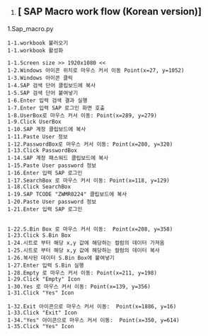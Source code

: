 1. ## [ SAP Macro work flow (Korean version)]

1.Sap_macro.py</br>

    1-1.workbook 불러오기
    1-1.workbook 활성화 

    1-1.Screen size >> 1920x1080 << 
    1-2.Windows 아이콘 위치로 마우스 커서 이동 Point(x=27, y=1052)
    1-3.Windows 아이콘 클릭
    1-4.SAP 검색 단어 클립보드에 복사
    1-5.SAP 검색 단어 붙여넣기
    1-6.Enter 입력 검색 결과 실행
    1-7.Enter 입력 SAP 로그인 화면 호출
    1-8.UserBox로 마우스 커서 이동: Point(x=289, y=279)
    1-9.Click UserBox
    1-10.SAP 계정 클립보드에 복사
    1-11.Paste User 정보
    1-12.PasswordBox로 마우스 커서 이동: Point(x=280, y=320)
    1-13.Click PasswordBox
    1-14.SAP 계정 패스워드 클립보드에 복사
    1-15.Paste User password 정보
    1-16.Enter 입력 SAP 로그인 
    1-17.SearchBox 로 마우스 커서 이동: Point(x=118, y=129)
    1-18.Click SearchBox
    1-19.SAP TCODE "ZWMR0224" 클립보드에 복사
    1-20.Paste User password 정보
    1-21.Enter 입력 SAP 로그인 
    
    
    1-22.S.Bin Box 로 마우스 커서 이동:  Point(x=208, y=358)
    1-23.Click S.Bin Box
    1-24.시트로 부터 해당 x,y 값에 해당하는 컬럼의 데이터 가져옴
    1-25.시트로 부터 해당 x,y 값에 해당하는 컬럼의 데이터 복사
    1-26.복사된 데이터 S.Bin Box에 붙여넣기
    1-27.Enter 입력 S.Bin 실행
    1-28.Empty 로 마우스 커서 이동: Point(x=211, y=198)
    1-29.Click "Empty" Icon
    1-30.Yes 로 마우스 커서 이동: Point(x=139, y=356)
    1-31.Click "Yes" Icon

    1-32.Exit 아이콘으로 마우스 커서 이동:  Point(x=1886, y=16)
    1-33.Click "Exit" Icon
    1-34."Yes" 아이콘으로 마우스 커서 이동:  Point(x=350, y=614)
    1-35.Click "Yes" Icon